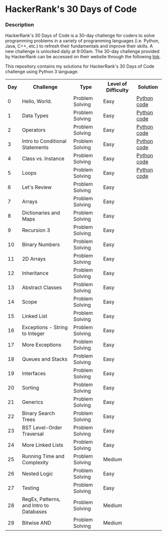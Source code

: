 <h1>HackerRank's 30 Days of Code</h1>
<h3>Description</h3>
<p>HackerRank's 30 Days of Code is a 30-day challenge for coders to solve programming problems in a variety of programming languages (i.e. Python, Java, C++, etc.) to refresh their fundamentals and improve their skills. A new challenge is unlocked daily at 9:00am. The 30-day challenge provided by HackerRank can be accessed on their website through the following <a href="https://www.hackerrank.com/domains/tutorials/30-days-of-code">link</a>.</p>
<p>This repository contains my solutions for HackerRank's 30 Days of Code challenge using Python 3 language.</p>
<table>
  <tr>
    <th>Day</th>
    <th>Challenge</th>
    <th>Type</th>
    <th>Level of Difficulty</th>
    <th>Solution</th>
  </tr>
  <tr>
    <td>0</td>
    <td>Hello, World.</td>
    <td>Problem Solving</td>
    <td>Easy</td>
    <td><a href="https://github.com/daphnevee/learn-python/blob/main/HackerRank-30-Days-of-Code/Day-0/hello_world.py">Python code</a></td>
  </tr>
  <tr>
    <td>1</td>
    <td>Data Types</td>
    <td>Problem Solving</td>
    <td>Easy</td>
    <td><a href="https://github.com/daphnevee/learn-python/blob/main/HackerRank-30-Days-of-Code/Day-1/data_types.py">Python code</a></td>
  </tr>
  <tr>
    <td>2</td>
    <td>Operators</td>
    <td>Problem Solving</td>
    <td>Easy</td>
    <td><a href="https://github.com/daphnevee/learn-python/blob/main/HackerRank-30-Days-of-Code/Day-2/operators.py">Python code</a></td>
  </tr>
  <tr>
    <td>3</td>
    <td>Intro to Conditional Statements</td>
    <td>Problem Solving</td>
    <td>Easy</td>
    <td><a href="https://github.com/daphnevee/learn-python/blob/main/HackerRank-30-Days-of-Code/Day-3/intro_to_conditional_statements.py">Python code</a></td>
  </tr>
  <tr>
    <td>4</td>
    <td>Class vs. Instance</td>
    <td>Problem Solving</td>
    <td>Easy</td>
    <td><a href="https://github.com/daphnevee/learn-python/blob/main/HackerRank-30-Days-of-Code/Day-4/class_vs_instance.py">Python code</a></td>
  </tr>
  <tr>
    <td>5</td>
    <td>Loops</td>
    <td>Problem Solving</td>
    <td>Easy</td>
    <td><a href="https://github.com/daphnevee/learn-python/blob/main/HackerRank-30-Days-of-Code/Day-5/loops.py">Python code</a></td>
  </tr>
  <tr>
    <td>6</td>
    <td>Let's Review</td>
    <td>Problem Solving</td>
    <td>Easy</td>
    <td></td>
  </tr>
  <tr>
    <td>7</td>
    <td>Arrays</td>
    <td>Problem Solving</td>
    <td>Easy</td>
    <td></td>
  </tr>
  <tr>
    <td>8</td>
    <td>Dictionaries and Maps</td>
    <td>Problem Solving</td>
    <td>Easy</td>
    <td></td>
  </tr>
  <tr>
    <td>9</td>
    <td>Recursion 3</td>
    <td>Problem Solving</td>
    <td>Easy</td>
    <td></td>
  </tr>
  <tr>
    <td>10</td>
    <td>Binary Numbers</td>
    <td>Problem Solving</td>
    <td>Easy</td>
    <td></td>
  </tr>
  <tr>
    <td>11</td>
    <td>2D Arrays</td>
    <td>Problem Solving</td>
    <td>Easy</td>
    <td></td>
  </tr>
  <tr>
    <td>12</td>
    <td>Inheritance</td>
    <td>Problem Solving</td>
    <td>Easy</td>
    <td></td>
  </tr>
  <tr>
    <td>13</td>
    <td>Abstract Classes</td>
    <td>Problem Solving</td>
    <td>Easy</td>
    <td></td>
  </tr>
  <tr>
    <td>14</td>
    <td>Scope</td>
    <td>Problem Solving</td>
    <td>Easy</td>
    <td></td>
  </tr>
  <tr>
    <td>15</td>
    <td>Linked List</td>
    <td>Problem Solving</td>
    <td>Easy</td>
    <td></td>
  </tr>
  <tr>
    <td>16</td>
    <td>Exceptions - String to Integer</td>
    <td>Problem Solving</td>
    <td>Easy</td>
    <td></td>
  </tr>
  <tr>
    <td>17</td>
    <td>More Exceptions</td>
    <td>Problem Solving</td>
    <td>Easy</td>
    <td></td>
  </tr>
  <tr>
    <td>18</td>
    <td>Queues and Stacks</td>
    <td>Problem Solving</td>
    <td>Easy</td>
    <td></td>
  </tr>
  <tr>
    <td>19</td>
    <td>Interfaces</td>
    <td>Problem Solving</td>
    <td>Easy</td>
    <td></td>
  </tr>
  <tr>
    <td>20</td>
    <td>Sorting</td>
    <td>Problem Solving</td>
    <td>Easy</td>
    <td></td>
  </tr>
  <tr>
    <td>21</td>
    <td>Generics</td>
    <td>Problem Solving</td>
    <td>Easy</td>
    <td></td>
  </tr>
  <tr>
    <td>22</td>
    <td>Binary Search Trees</td>
    <td>Problem Solving</td>
    <td>Easy</td>
    <td></td>
  </tr>
  <tr>
    <td>23</td>
    <td>BST Level-Order Traversal</td>
    <td>Problem Solving</td>
    <td>Easy</td>
    <td></td>
  </tr>
  <tr>
    <td>24</td>
    <td>More Linked Lists</td>
    <td>Problem Solving</td>
    <td>Easy</td>
    <td></td>
  </tr>
  <tr>
    <td>25</td>
    <td>Running Time and Complexity</td>
    <td>Problem Solving</td>
    <td>Medium</td>
    <td></td>
  </tr>
  <tr>
    <td>26</td>
    <td>Nested Logic</td>
    <td>Problem Solving</td>
    <td>Easy</td>
    <td></td>
  </tr>
  <tr>
    <td>27</td>
    <td>Testing</td>
    <td>Problem Solving</td>
    <td>Easy</td>
    <td></td>
  </tr>
  <tr>
    <td>28</td>
    <td>RegEx, Patterns, and Intro to Databases</td>
    <td>Problem Solving</td>
    <td>Medium</td>
    <td></td>
  </tr>
  <tr>
    <td>29</td>
    <td>Bitwise AND</td>
    <td>Problem Solving</td>
    <td>Medium</td>
    <td></td>
  </tr>
</table>
